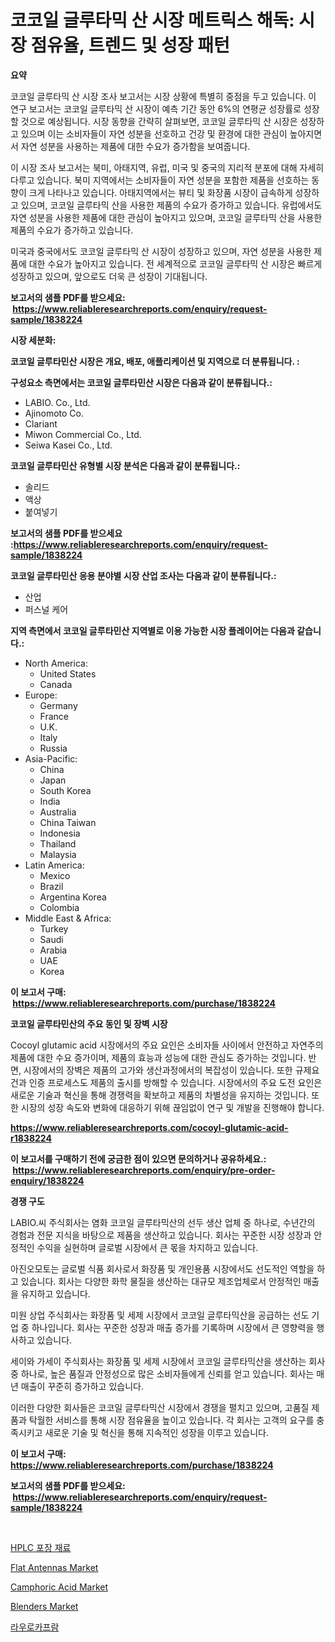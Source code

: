 <p><h1>코코일 글루타믹 산 시장 메트릭스 해독: 시장 점유율, 트렌드 및 성장 패턴</h1></p><p><strong>요약</strong></p>
<p><p>코코일 글루타믹 산 시장 조사 보고서는 시장 상황에 특별히 중점을 두고 있습니다. 이 연구 보고서는 코코일 글루타믹 산 시장이 예측 기간 동안 6%의 연평균 성장률로 성장할 것으로 예상됩니다. 시장 동향을 간략히 살펴보면, 코코일 글루타믹 산 시장은 성장하고 있으며 이는 소비자들이 자연 성분을 선호하고 건강 및 환경에 대한 관심이 높아지면서 자연 성분을 사용하는 제품에 대한 수요가 증가함을 보여줍니다.</p><p>이 시장 조사 보고서는 북미, 아태지역, 유럽, 미국 및 중국의 지리적 분포에 대해 자세히 다루고 있습니다. 북미 지역에서는 소비자들이 자연 성분을 포함한 제품을 선호하는 동향이 크게 나타나고 있습니다. 아태지역에서는 뷰티 및 화장품 시장이 급속하게 성장하고 있으며, 코코일 글루타믹 산을 사용한 제품의 수요가 증가하고 있습니다. 유럽에서도 자연 성분을 사용한 제품에 대한 관심이 높아지고 있으며, 코코일 글루타믹 산을 사용한 제품의 수요가 증가하고 있습니다.</p><p>미국과 중국에서도 코코일 글루타믹 산 시장이 성장하고 있으며, 자연 성분을 사용한 제품에 대한 수요가 높아지고 있습니다. 전 세계적으로 코코일 글루타믹 산 시장은 빠르게 성장하고 있으며, 앞으로도 더욱 큰 성장이 기대됩니다.</p></p>
<p><strong>보고서의 샘플 PDF를 받으세요: &nbsp;<a href="https://www.reliableresearchreports.com/enquiry/request-sample/1838224">https://www.reliableresearchreports.com/enquiry/request-sample/1838224</a></strong></p>
<p><strong>시장 세분화:</strong></p>
<p><strong> 코코일 글루타민산 시장은 개요, 배포, 애플리케이션 및 지역으로 더 분류됩니다. :</strong></p>
<p><strong>구성요소 측면에서는 코코일 글루타민산 시장은 다음과 같이 분류됩니다.:</strong></p>
<p><ul><li>LABIO. Co., Ltd.</li><li>Ajinomoto Co.</li><li>Clariant</li><li>Miwon Commercial Co., Ltd.</li><li>Seiwa Kasei Co., Ltd.</li></ul></p>
<p><strong> 코코일 글루타민산 유형별 시장 분석은 다음과 같이 분류됩니다.:</strong></p>
<p><ul><li>솔리드</li><li>액상</li><li>붙여넣기</li></ul></p>
<p><strong>보고서의 샘플 PDF를 받으세요 :<a href="https://www.reliableresearchreports.com/enquiry/request-sample/1838224">https://www.reliableresearchreports.com/enquiry/request-sample/1838224</a></strong></p>
<p><strong> 코코일 글루타민산 응용 분야별 시장 산업 조사는 다음과 같이 분류됩니다.:</strong></p>
<p><ul><li>산업</li><li>퍼스널 케어</li></ul></p>
<p><strong>지역 측면에서 코코일 글루타민산 지역별로 이용 가능한 시장 플레이어는 다음과 같습니다.:</strong></p>
<p><ul>
    <li>
        North America:
        <ul>
            <li>United States</li>
            <li>Canada</li>
        </ul>
    </li>
    <li>
        Europe:
        <ul>
            <li>Germany</li>
            <li>France</li>
            <li>U.K.</li>
            <li>Italy</li>
            <li>Russia</li>
        </ul>
    </li>
    <li>
        Asia-Pacific:
        <ul>
            <li>China</li>
            <li>Japan</li>
            <li>South Korea</li>
            <li>India</li>
            <li>Australia</li>
            <li>China Taiwan</li>
            <li>Indonesia</li>
            <li>Thailand</li>
            <li>Malaysia</li>
        </ul>
    </li>
    <li>
        Latin America:
        <ul>
            <li>Mexico</li>
            <li>Brazil</li>
            <li>Argentina Korea</li>
            <li>Colombia</li>
        </ul>
    </li>
    <li>
        Middle East & Africa:
        <ul>
            <li>Turkey</li>
            <li>Saudi</li>
            <li>Arabia</li>
            <li>UAE</li>
            <li>Korea</li>
        </ul>
    </li>
    </ul></p>
<p><strong>이 보고서 구매: &nbsp;<a href="https://www.reliableresearchreports.com/purchase/1838224">https://www.reliableresearchreports.com/purchase/1838224</a></strong></p>
<p><strong>코코일 글루타민산의 주요 동인 및 장벽 시장</strong></p>
<p><p>Cocoyl glutamic acid 시장에서의 주요 요인은 소비자들 사이에서 안전하고 자연주의 제품에 대한 수요 증가이며, 제품의 효능과 성능에 대한 관심도 증가하는 것입니다. 반면, 시장에서의 장벽은 제품의 고가와 생산과정에서의 복잡성이 있습니다. 또한 규제요건과 인증 프로세스도 제품의 출시를 방해할 수 있습니다. 시장에서의 주요 도전 요인은 새로운 기술과 혁신을 통해 경쟁력을 확보하고 제품의 차별성을 유지하는 것입니다. 또한 시장의 성장 속도와 변화에 대응하기 위해 끊임없이 연구 및 개발을 진행해야 합니다.</p></p>
<p><strong><a href="https://www.reliableresearchreports.com/cocoyl-glutamic-acid-r1838224">https://www.reliableresearchreports.com/cocoyl-glutamic-acid-r1838224</a></strong></p>
<p><strong>이 보고서를 구매하기 전에 궁금한 점이 있으면 문의하거나 공유하세요.: &nbsp;<a href="https://www.reliableresearchreports.com/enquiry/pre-order-enquiry/1838224">https://www.reliableresearchreports.com/enquiry/pre-order-enquiry/1838224</a></strong></p>
<p><strong>경쟁 구도</strong></p>
<p><p>LABIO.씨 주식회사는 염화 코코일 글루타믹산의 선두 생산 업체 중 하나로, 수년간의 경험과 전문 지식을 바탕으로 제품을 생산하고 있습니다. 회사는 꾸준한 시장 성장과 안정적인 수익을 실현하며 글로벌 시장에서 큰 몫을 차지하고 있습니다.</p><p>아진오모토는 글로벌 식품 회사로서 화장품 및 개인용품 시장에서도 선도적인 역할을 하고 있습니다. 회사는 다양한 화학 물질을 생산하는 대규모 제조업체로서 안정적인 매출을 유지하고 있습니다.</p><p>미원 상업 주식회사는 화장품 및 세제 시장에서 코코일 글루타믹산을 공급하는 선도 기업 중 하나입니다. 회사는 꾸준한 성장과 매출 증가를 기록하며 시장에서 큰 영향력을 행사하고 있습니다.</p><p>세이와 가세이 주식회사는 화장품 및 세제 시장에서 코코일 글루타믹산을 생산하는 회사 중 하나로, 높은 품질과 안정성으로 많은 소비자들에게 신뢰를 얻고 있습니다. 회사는 매년 매출이 꾸준히 증가하고 있습니다.</p><p>이러한 다양한 회사들은 코코일 글루타믹산 시장에서 경쟁을 펼치고 있으며, 고품질 제품과 탁월한 서비스를 통해 시장 점유율을 높이고 있습니다. 각 회사는 고객의 요구를 충족시키고 새로운 기술 및 혁신을 통해 지속적인 성장을 이루고 있습니다.</p></p>
<p><strong>이 보고서 구매: &nbsp; <a href="https://www.reliableresearchreports.com/purchase/1838224">https://www.reliableresearchreports.com/purchase/1838224</a></strong></p>
<p><strong>보고서의 샘플 PDF를 받으세요: &nbsp;<a href="https://www.reliableresearchreports.com/enquiry/request-sample/1838224">https://www.reliableresearchreports.com/enquiry/request-sample/1838224</a></strong><strong></strong></p>
<p>&nbsp;</p>
<p><p><a href="https://medium.com/@estelwisozk1/hplc-%ED%8F%AC%EC%9E%A5-%EC%86%8C%EC%9E%AC-%EC%8B%9C%EC%9E%A5-%EA%B7%9C%EB%AA%A8-%EC%8B%9C%EC%9E%A5-%EC%A0%84%EB%A7%9D-%EB%B0%8F-%EC%8B%9C%EC%9E%A5-%EC%98%88%EC%B8%A1-2024%EB%85%84%EB%B6%80%ED%84%B0-2031%EB%85%84-a1894ebb60e9">HPLC 포장 재료</a></p><p><a href="https://cat-emmental-94b.notion.site/Flat-Antennas-Market-Size-and-Market-Trends-Complete-Industry-Overview-2024-to-2031-eedcaf929284496f92f3442bb91bc8be">Flat Antennas Market</a></p><p><a href="https://issuu.com/reportprime-2/docs/camphoric-acid-market-size-2030.pptx">Camphoric Acid Market</a></p><p><a href="https://view.publitas.com/reportprime-1/blenders-market-size-and-market-trends-complete-industry-overview-2024-to-2031/">Blenders Market</a></p><p><a href="https://github.com/FelipeGrrady654556/Market-Research-Report-List-1/blob/main/589862421411.md">라우로카프람</a></p></p>